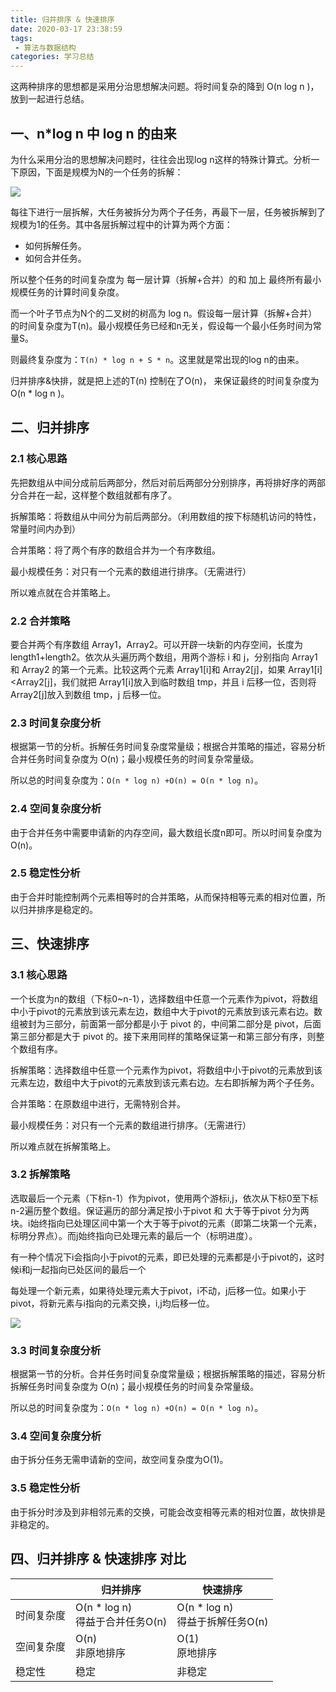 ```yaml
---
title: 归并排序 & 快速排序
date: 2020-03-17 23:38:59
tags: 
 - 算法与数据结构 
categories: 学习总结
---
```

这两种排序的思想都是采用分治思想解决问题。将时间复杂的降到 O(n log n )，放到一起进行总结。

## 一、n*log n 中 log n 的由来
为什么采用分治的思想解决问题时，往往会出现log n这样的特殊计算式。分析一下原因，下面是规模为N的一个任务的拆解：
<!-- more -->
![](https://stonerivers.oss-cn-beijing.aliyuncs.com/9X56AEKY8HPTSPI1FOIV.png)

每往下进行一层拆解，大任务被拆分为两个子任务，再最下一层，任务被拆解到了规模为1的任务。其中各层拆解过程中的计算为两个方面：

- 如何拆解任务。
- 如何合并任务。

所以整个任务的时间复杂度为 每一层计算（拆解+合并）的和 加上 最终所有最小规模任务的计算时间复杂度。

而一个叶子节点为N个的二叉树的树高为 log n。假设每一层计算（拆解+合并）的时间复杂度为T(n)。最小规模任务已经和n无关，假设每一个最小任务时间为常量S。

则最终复杂度为：``T(n) * log n + S * n``。这里就是常出现的log n的由来。

归并排序&快排，就是把上述的T(n) 控制在了O(n)， 来保证最终的时间复杂度为  O(n * log n )。

## 二、归并排序

### 2.1 核心思路

先把数组从中间分成前后两部分，然后对前后两部分分别排序，再将排好序的两部分合并在一起，这样整个数组就都有序了。

拆解策略：将数组从中间分为前后两部分。（利用数组的按下标随机访问的特性，常量时间内办到）

合并策略：将了两个有序的数组合并为一个有序数组。

最小规模任务：对只有一个元素的数组进行排序。（无需进行）

所以难点就在合并策略上。

### 2.2 合并策略

要合并两个有序数组 Array1，Array2。可以开辟一块新的内存空间，长度为length1+length2。依次从头遍历两个数组，用两个游标 i 和 j，分别指向 Array1和 Array2 的第一个元素。比较这两个元素 Array1[i]和 Array2[j]，如果 Array1[i]<Array2[j]，我们就把 Array1[i]放入到临时数组 tmp，并且 i 后移一位，否则将 Array2[j]放入到数组 tmp，j 后移一位。

### 2.3 时间复杂度分析

根据第一节的分析。拆解任务时间复杂度常量级；根据合并策略的描述，容易分析合并任务时间复杂度为 O(n)；最小规模任务的时间复杂常量级。

所以总的时间复杂度为：``O(n * log n) +O(n) = O(n * log n)``。

### 2.4 空间复杂度分析

由于合并任务中需要申请新的内存空间，最大数组长度n即可。所以时间复杂度为 O(n)。

### 2.5 稳定性分析

由于合并时能控制两个元素相等时的合并策略，从而保持相等元素的相对位置，所以归并排序是稳定的。



## 三、快速排序

### 3.1 核心思路

一个长度为n的数组（下标0~n-1），选择数组中任意一个元素作为pivot，将数组中小于pivot的元素放到该元素左边，数组中大于pivot的元素放到该元素右边。数组被封为三部分，前面第一部分都是小于 pivot 的，中间第二部分是 pivot，后面第三部分都是大于 pivot 的。接下来用同样的策略保证第一和第三部分有序，则整个数组有序。

拆解策略：选择数组中任意一个元素作为pivot，将数组中小于pivot的元素放到该元素左边，数组中大于pivot的元素放到该元素右边。左右即拆解为两个子任务。

合并策略：在原数组中进行，无需特别合并。

最小规模任务：对只有一个元素的数组进行排序。（无需进行）

所以难点就在拆解策略上。

### 3.2 拆解策略

选取最后一个元素（下标n-1）作为pivot，使用两个游标i,j，依次从下标0至下标n-2遍历整个数组。保证遍历的部分满足按小于pivot 和 大于等于pivot 分为两块。i始终指向已处理区间中第一个大于等于pivot的元素（即第二块第一个元素，标明分界点）。而j始终指向已处理元素的最后一个（标明进度）。

有一种个情况下i会指向小于pivot的元素，即已处理的元素都是小于pivot的，这时候i和j一起指向已处区间的最后一个

每处理一个新元素，如果待处理元素大于pivot，i不动，j后移一位。如果小于pivot，将新元素与i指向的元素交换，i,j均后移一位。

![](https://stonerivers.oss-cn-beijing.aliyuncs.com/2JP7XTBHPDFVJJJ9GW2I.png)

### 3.3 时间复杂度分析

根据第一节的分析。合并任务时间复杂度常量级；根据拆解策略的描述，容易分析拆解任务时间复杂度为 O(n)；最小规模任务的时间复杂常量级。

所以总的时间复杂度为：``O(n * log n) +O(n) = O(n * log n)``。

### 3.4 空间复杂度分析

由于拆分任务无需申请新的空间，故空间复杂度为O(1)。

### 3.5 稳定性分析

由于拆分时涉及到非相邻元素的交换，可能会改变相等元素的相对位置，故快排是非稳定的。

## 四、归并排序 & 快速排序 对比

|            | 归并排序                            | 快速排序                            |
| ---------- | ----------------------------------- | ----------------------------------- |
| 时间复杂度 | O(n * log n)<br />得益于合并任务O(n) | O(n * log n)<br />得益于拆解任务O(n) |
| 空间复杂度 | O(n)<br />非原地排序                | O(1)<br />原地排序                  |
| 稳定性     | 稳定                                | 非稳定                              |
